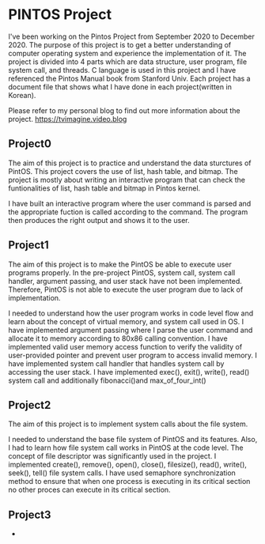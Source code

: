 # PINTOS Project
I've been working on the Pintos Project from September 2020 to December 2020.
The purpose of this project is to get a better understanding of computer operating system and experience the implementation of it.
The project is divided into 4 parts which are data structure, user program, file system call, and threads.
C language is used in this project and I have referenced the Pintos Manual book from Stanford Univ.
Each project has a document file that shows what I have done in each project(written in Korean).

Please refer to my personal blog to find out more information about the project.
https://tvimagine.video.blog

  ## Project0
  The aim of this project is to practice and understand the data sturctures of PintOS. This project covers the use of list, hash table, and bitmap. The project is mostly about writing an interactive program that can check the funtionalities of list, hash table and bitmap in Pintos kernel.
  
  
  
 I have built an interactive program where the user command is parsed and the appropriate fuction is called according to the command. The program then produces the right output and shows it to the user.

  ## Project1
  
  The aim of this project is to make the PintOS be able to execute user programs properly. In the pre-project PintOS, system call, system call handler, argument passing, and user stack have not been implemented. Therefore, PintOS is not able to execute the user program due to lack of implementation.
  
  
  
  I needed to understand how the user program works in code level flow and learn about the concept of virtual memory, and system call used in OS. I have implemented argument passing where I parse the user command and allocate it to memory according to 80x86 calling convention. I have implemented valid user memory access function to verify the validity of user-provided pointer and prevent user program to access invalid memory. I have implemented system call handler that handles system call by accessing the user stack. I have implemented exec(), exit(), write(), read() system call and additionally fibonacci()and max_of_four_int()
  

  ## Project2
  
  The aim of this project is to implement system calls about the file system. 
  
  
  
  I needed to understand the base file system of PintOS and its features. Also, I had to learn how file system call works in PintOS at the code level. The concept of file descriptor was significantly used in the project. I implemented create(), remove(), open(), close(), filesize(), read(), write(), seek(), tell() file system calls. I have used semaphore synchronization method to ensure that when one process is executing in its critical section no other proces can execute in its critical section.
  
  
  
  ## Project3
-
